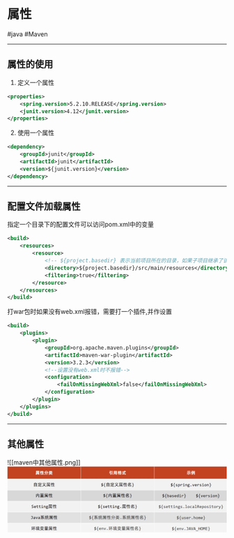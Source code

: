 
# 属性
#java #Maven 

---
## 属性的使用
1. 定义一个属性
```xml
<properties>
	<spring.version>5.2.10.RELEASE</spring.version>
	<junit.version>4.12</junit.version>
</properties>
```
2. 使用一个属性
```xml
<dependency>
	<groupId>junit</groupId>
	<artifactId>junit</artifactId>
	<version>${junit.version}</version>
</dependency>
```
---
## 配置文件加载属性
指定一个目录下的配置文件可以访问pom.xml中的变量
```xml
<build>
	<resources>
		<resource>
			<!-- ${project.basedir} 表示当前项目所在的目录，如果子项目继承了该项目，子项目中对应的文件也科技加载pom.xml中的变量-->
			<directory>${project.basedir}/src/main/resources</directory>
			<filtering>true</filtering>
		</resource>
	</resources>
</build>
```
打war包时如果没有web.xml报错，需要打一个插件,并作设置
```xml
<build>
	<plugins>
		<plugin>
			<groupId>org.apache.maven.plugins</groupId>
			<artifactId>maven-war-plugin</artifactId>
			<version>3.2.3</version>
			<!--设置没有web.xml时不报错-->
			<configuration>
				<failOnMissingWebXml>false</failOnMissingWebXml>
			</configuration>
		</plugin>
	</plugins>
</build>
```
---
## 其他属性
![[maven中其他属性.png]]
![Pasted image 20220921175101](../../../../attachments/Pasted%20image%2020220921175101.png)
